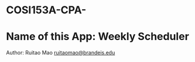 # COSI153A-CPA-
# Name of this App: Weekly Scheduler
 Author: Ruitao Mao  ruitaomao@brandeis.edu
# 
